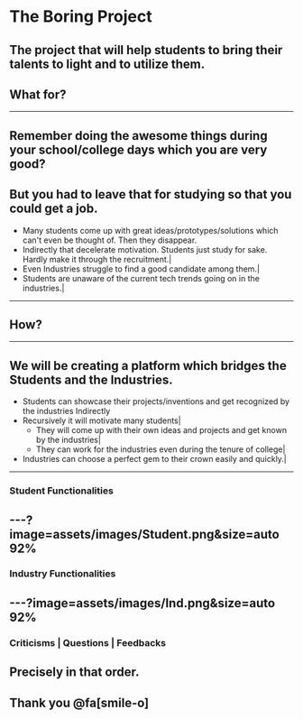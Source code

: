 # The Boring Project

The project that will help students to bring their talents to light and to utilize them.
---
## What for?
---
Remember doing the awesome things during your school/college days which you are very good?
---
But you had to leave that for studying so that you could get a job.
---
- Many students come up with great ideas/prototypes/solutions which can't even be thought of. Then they disappear.
- Indirectly that decelerate motivation. Students just study for sake. Hardly make it through the recruitment.|
- Even Industries struggle to find a good candidate among them.|
- Students are unaware of the current tech trends going on in the industries.|
---
## How?
---
We will be creating a platform which bridges the Students and the Industries.
---
- Students can  showcase their projects/inventions and get recognized by the industries Indirectly
- Recursively it will motivate many students|
  - They will come up with their own ideas and projects and get known by the industries|
  - They can work for the industries even during the tenure of college|
- Industries can choose a perfect gem to their crown easily and quickly.|
---
### Student Functionalities
---?image=assets/images/Student.png&size=auto 92%
---
### Industry Functionalities
---?image=assets/images/Ind.png&size=auto 92%
---
### Criticisms | Questions | Feedbacks
Precisely in that order.
---
## Thank you @fa[smile-o]
